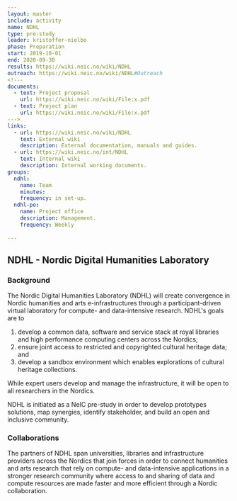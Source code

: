 ```yaml
---
layout: master
include: activity
name: NDHL
type: pre-study
leader: kristoffer-nielbo
phase: Preparation
start: 2019-10-01
end: 2020-09-30
results: https://wiki.neic.no/wiki/NDHL
outreach: https://wiki.neic.no/wiki/NDHL#Outreach
<!---
documents:
  - text: Project proposal
    url: https://wiki.neic.no/wiki/File:x.pdf
  - text: Project plan
    url: https://wiki.neic.no/wiki/File:x.pdf
--->
links:
  - url: https://wiki.neic.no/wiki/NDHL
    text: External wiki
    description: External documentation, manuals and guides.
  - url: https://wiki.neic.no/int/NDHL
    text: Internal wiki
    description: Internal working documents.
groups:
  ndhl:
    name: Team
    minutes:
    frequency: in set-up.
  ndhl-po:
    name: Project office
    description: Management.
    frequency: Weekly
     
---
```

## NDHL - Nordic Digital Humanities Laboratory

### Background

The Nordic Digital Humanities Laboratory (NDHL) will create convergence in Nordic humanities and arts e-infrastructures through a participant-driven virtual laboratory for compute- and data-intensive research. NDHL's goals are to

1) develop a common data, software and service stack at royal libraries and high performance computing centers across the Nordics;
2) ensure joint access to restricted and copyrighted cultural heritage data; and
3) develop a sandbox environment which enables explorations of cultural heritage collections.

While expert users develop and manage the infrastructure, it will be open to all researchers in the Nordics.

NDHL is initiated as a NeIC pre-study in order to develop prototypes solutions, map synergies, identify stakeholder, and build an open and inclusive community. 

### Collaborations
The partners of NDHL span universities, libraries and infrastructure providers across the Nordics that join forces in order to connect humanities and arts research that rely on compute- and data-intensive applications in a stronger research community where access to and sharing of data and compute resources are made faster and more efficient through a Nordic collaboration.
